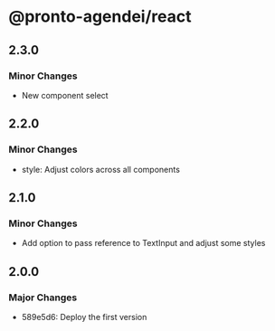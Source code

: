 # @pronto-agendei/react

## 2.3.0

### Minor Changes

- New component select

## 2.2.0

### Minor Changes

- style: Adjust colors across all components

## 2.1.0

### Minor Changes

- Add option to pass reference to TextInput and adjust some styles

## 2.0.0

### Major Changes

- 589e5d6: Deploy the first version
